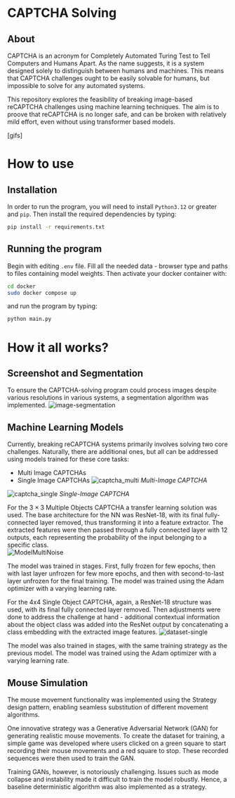 # CAPTCHA Solving
## About
CAPTCHA is an acronym for Completely Automated Turing Test to Tell Computers and Humans Apart. As the name suggests, it is a system designed solely to distinguish between humans and machines. This means that CAPTCHA challenges ought to be easily solvable for humans, but impossible to solve for any automated systems.

This repository explores the feasibility of breaking image-based reCAPTCHA challenges using machine learning techniques. The aim is to proove that reCAPTCHA is no longer safe, and can be broken with relatively mild effort, even without using transformer based models.

[gifs]



# How to use
## Installation
In order to run the program, you will need to install `Python3.12` or greater and `pip`. Then install the required dependencies by typing:
```bash
pip install -r requirements.txt
```

## Running the program
Begin with editing `.env` file. Fill all the needed data - browser type and paths to files containing model weights.
Then activate your docker container with:
```bash
cd docker
sudo docker compose up
```
and run the program by typing:
```bash
python main.py
```

# How it all works?
## Screenshot and Segmentation
To ensure the CAPTCHA-solving program could process images despite various resolutions in various systems, a segmentation algorithm was implemented.
![image-segmentation](https://github.com/user-attachments/assets/d479d44d-e155-4cde-a0bc-b23736468e4f)


## Machine Learning Models
Currently, breaking reCAPTCHA systems primarily involves solving two core challenges. Naturally, there are additional ones, but all can be addressed using models trained for these core tasks:
- Multi Image CAPTCHAs
- Single Image CAPTCHAs
![captcha_multi](https://github.com/user-attachments/assets/86b4601a-218a-4edb-9b6c-ab9805628408)
*Multi-Image CAPTCHA*

![captcha_single](https://github.com/user-attachments/assets/298d010a-993e-4ea1-bf95-25ce2563867b)
*Single-Image CAPTCHA*

For the $3 \times 3$ Multiple Objects CAPTCHA a transfer learning solution was used. The base architecture for the NN was ResNet-18, with its final fully-connected layer removed, thus transforming it into a feature extractor. The extracted features were then passed through a fully connected layer with 12 outputs, each representing the probability of the input belonging to a specific class.  
![ModelMultiNoise](https://github.com/user-attachments/assets/d2f4f7cb-bb72-46d9-9c00-0f5e0747d32f)

The model was trained in stages. First, fully frozen for few epochs, then with last layer unfrozen for few more epochs, and then with second-to-last layer unfrozen for the final training. The model was trained using the Adam optimizer with a varying learning rate.



For the 4x4 Single Object CAPTCHA, again, a ResNet-18 structure was used, with its final fully connected layer removed. Then adjustments were done to address the challenge at hand - additional contextual information about the object class was added into the ResNet output by concatenating a class embedding with the extracted image features.
![dataset-single](https://github.com/user-attachments/assets/1fa6c384-9d77-41bf-999d-576ca645039e)


The model was also trained in stages, with the same training strategy as the previous model. The model was trained using the Adam optimizer with a varying learning rate.


## Mouse Simulation
The mouse movement functionality was implemented using the Strategy design pattern, enabling seamless substitution of different movement algorithms.

One innovative strategy was a Generative Adversarial Network (GAN) for generating realistic mouse movements. To create the dataset for training, a simple game was developed where users clicked on a green square to start recording their mouse movements and a red square to stop. These recorded sequences were then used to train the GAN.

Training GANs, however, is notoriously challenging. Issues such as mode collapse and instability made it difficult to train the model robustly. Hence, a baseline deterministic algorithm was also implemented as a strategy.
